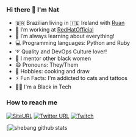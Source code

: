 ### Hi there 👋 I'm Nat 

- 🇧🇷 Brazilian living in 🇮🇪 Ireland with [Ruan](https://github.com/ruanLN)
- 🔭 I’m working at [RedHatOfficial](https://github.com/RedHatOfficial)
- 🌱 I’m always learning about everything! 
- 💻 Programming languages: Python and Ruby
- ➰ Quality and DevOps Culture lover!
- 👯 I mentor other black women 
- 😄 Pronouns: They/Them
- 🍲 Hobbies: cooking and draw
- ⚡ Fun Facts: I'm addicted to cats and tattoos 
- ✊🏿 I'm a Black in Tech

### How to reach me
[![SiteURL](https://img.shields.io/website?color=green&label=Site&style=plastic&url=https%3A%2F%2Fshebangbash.dev%2F)](https://shebangbash.dev/) 
[![Twitter URL](https://img.shields.io/twitter/url?color=blue&label=Twitter&logoColor=blue&style=plastic&url=https%3A%2F%2Ftwitter.com%2Fshebangbash)](https://twitter.com/shebangbash) 
[![Twitch](https://img.shields.io/twitch/status/shebangbash?style=plastic)](https://www.twitch.tv/shebangbash)



[![shebang github stats](https://github-readme-stats.vercel.app/api?username=shebangbash&show_icons=true&theme=radical)
<!--
**shebangbash/shebangbash** is a ✨ _special_ ✨ repository because its `README.md` (this file) appears on your GitHub profile.

Here are some ideas to get you started:

- 🔭 I’m working at @RedHatOfficial
- 🌱 I’m always learning about everything! 
- 👯 I’m mentoring other black women 
- 🤔 I’m looking for help with ...
- 💬 Ask me about ...
- 📫 How to reach me: www.shebangbash.dev
- 😄 Pronouns: They/Them
- ⚡ Fun fact: ...
-->
